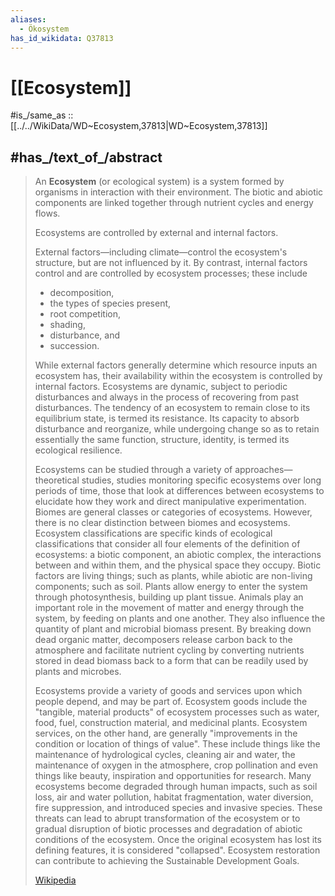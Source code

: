 ```yaml
---
aliases:
  - Ökosystem
has_id_wikidata: Q37813
---
```


# [[Ecosystem]] 

#is_/same_as :: [[../../WikiData/WD~Ecosystem,37813|WD~Ecosystem,37813]] 

## #has_/text_of_/abstract 

> An **Ecosystem** (or ecological system) is a system formed by organisms in interaction with their environment. 
> The biotic and abiotic components are linked together through nutrient cycles and energy flows.
>
> Ecosystems are controlled by external and internal factors. 
> 
> External factors—including climate—control the ecosystem's structure, but are not influenced by it. 
> By contrast, internal factors control and are controlled by ecosystem processes; these include 
> - decomposition, 
> - the types of species present, 
> - root competition, 
> - shading, 
> - disturbance, and 
> - succession. 
> 
> While external factors generally determine which resource inputs an ecosystem has, their availability within the ecosystem is controlled by internal factors. Ecosystems are dynamic, subject to periodic disturbances and always in the process of recovering from past disturbances. The tendency of an ecosystem to remain close to its equilibrium state, is termed its resistance. Its capacity to absorb disturbance and reorganize, while undergoing change so as to retain essentially the same function, structure, identity, is termed its ecological resilience. 
>
> Ecosystems can be studied through a variety of approaches—theoretical studies, studies monitoring specific ecosystems over long periods of time, those that look at differences between ecosystems to elucidate how they work and direct manipulative experimentation. Biomes are general classes or categories of ecosystems. However, there is no clear distinction between biomes and ecosystems. Ecosystem classifications are specific kinds of ecological classifications that consider all four elements of the definition of ecosystems: a biotic component, an abiotic complex, the interactions between and within them, and the physical space they occupy. Biotic factors are living things; such as plants, while abiotic are non-living components; such as soil. Plants allow energy to enter the system through photosynthesis, building up plant tissue. Animals play an important role in the movement of matter and energy through the system, by feeding on plants and one another. They also influence the quantity of plant and microbial biomass present. By breaking down dead organic matter, decomposers release carbon back to the atmosphere and facilitate nutrient cycling by converting nutrients stored in dead biomass back to a form that can be readily used by plants and microbes.
>
> Ecosystems provide a variety of goods and services upon which people depend, and may be part of. Ecosystem goods include the "tangible, material products" of ecosystem processes such as water, food, fuel, construction material, and medicinal plants. Ecosystem services, on the other hand, are generally "improvements in the condition or location of things of value". These include things like the maintenance of hydrological cycles, cleaning air and water, the maintenance of oxygen in the atmosphere, crop pollination and even things like beauty, inspiration and opportunities for research. Many ecosystems become degraded through human impacts, such as soil loss, air and water pollution, habitat fragmentation, water diversion, fire suppression, and introduced species and invasive species. These threats can lead to abrupt transformation of the ecosystem or to gradual disruption of biotic processes and degradation of abiotic conditions of the ecosystem. Once the original ecosystem has lost its defining features, it is considered "collapsed". Ecosystem restoration can contribute to achieving the Sustainable Development Goals.
>
> [Wikipedia](https://en.wikipedia.org/wiki/Ecosystem) 

